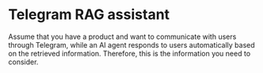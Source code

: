 # Telegram RAG assistant
Assume that you have a product and want to communicate with users through Telegram, while an AI agent responds to users automatically based on the retrieved information. Therefore, this is the information you need to consider.
